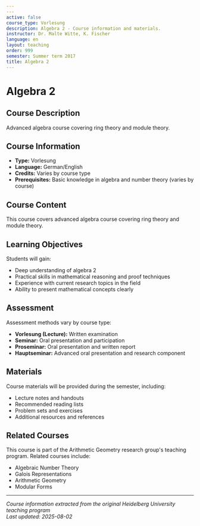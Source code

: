 ```yaml
---
---
active: false
course_type: Vorlesung
description: Algebra 2 - Course information and materials.
instructor: Dr. Malte Witte, K. Fischer
language: en
layout: teaching
order: 999
semester: Summer term 2017
title: Algebra 2
---
```



# Algebra 2

## Course Description 

Advanced algebra course covering ring theory and module theory.

## Course Information 

- **Type:** Vorlesung
- **Language:** German/English
- **Credits:** Varies by course type
- **Prerequisites:** Basic knowledge in algebra and number theory (varies by course)

## Course Content 

This course covers advanced algebra course covering ring theory and module theory.

## Learning Objectives 

Students will gain:
- Deep understanding of algebra 2
- Practical skills in mathematical reasoning and proof techniques
- Experience with current research topics in the field
- Ability to present mathematical concepts clearly

## Assessment 

Assessment methods vary by course type:
- **Vorlesung (Lecture):** Written examination
- **Seminar:** Oral presentation and participation
- **Proseminar:** Oral presentation and written report
- **Hauptseminar:** Advanced oral presentation and research component

## Materials 

Course materials will be provided during the semester, including:
- Lecture notes and handouts
- Recommended reading lists
- Problem sets and exercises
- Additional resources and references

## Related Courses 

This course is part of the Arithmetic Geometry research group's teaching program. Related courses include:
- Algebraic Number Theory
- Galois Representations
- Arithmetic Geometry
- Modular Forms

---

*Course information extracted from the original Heidelberg University teaching program*  
*Last updated: 2025-08-02*